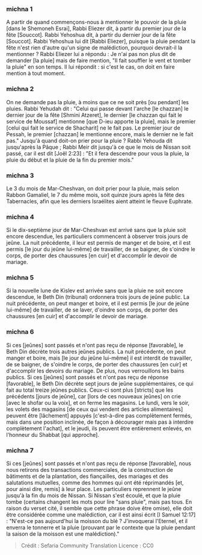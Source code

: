 
### michna 1
A partir de quand commençons-nous à mentionner le pouvoir de la pluie [dans le Shemoneh Esrai], Rabbi Eliezer dit, à partir du premier jour de la fête [Souccot]. Rabbi Yehoshua dit, à partir du dernier jour de la fête [Souccot]. Rabbi Yehoshua lui dit [Rabbi Eliezer], puisque la pluie pendant la fête n'est rien d'autre qu'un signe de malédiction, pourquoi devrait-il la mentionner ? Rabbi Eliezer lui a répondu : Je n'ai pas non plus dit de demander [la pluie] mais de faire mention, "Il fait souffler le vent et tomber la pluie" en son temps. Il lui répondit : si c'est le cas, on doit en faire mention à tout moment.

### michna 2
On ne demande pas la pluie, à moins que ce ne soit près [ou pendant] les pluies. Rabbi Yehudah dit : "Celui qui passe devant l'arche [le chazzan] le dernier jour de la fête [Shmini Atzeret], le dernier [le chazzan qui fait le service de Moussaf] mentionne [que D-ieu apporte la pluie], mais le premier [celui qui fait le service de Shacharit] ne le fait pas. Le premier jour de Pessah, le premier [chazzan] le mentionne encore, mais le dernier ne le fait pas." Jusqu'à quand doit-on prier pour la pluie ? Rabbi Yehouda dit jusqu'après la Pâque ; Rabbi Meir dit jusqu'à ce que le mois de Nissan soit passé, car il est dit [Joël 2:23] : "Et il fera descendre pour vous la pluie, la pluie du début et la pluie de la fin du premier mois."

### michna 3
Le 3 du mois de Mar-Cheshvan, on doit prier pour la pluie, mais selon Rabbon Gamaliel, le 7 du même mois, soit quinze jours après la fête des Tabernacles, afin que les derniers Israélites aient atteint le fleuve Euphrate.

### michna 4
Si le dix-septième jour de Mar-Cheshvan est arrivé sans que la pluie soit encore descendue, les particuliers commencent à observer trois jours de jeûne. La nuit précédente, il leur est permis de manger et de boire, et il est permis [le jour du jeûne lui-même] de travailler, de se baigner, de s'oindre le corps, de porter des chaussures [en cuir] et d'accomplir le devoir de mariage.

### michna 5
Si la nouvelle lune de Kislev est arrivée sans que la pluie ne soit encore descendue, le Beth Din (tribunal) ordonnera trois jours de jeûne public. La nuit précédente, on peut manger et boire, et il est permis [le jour de jeûne lui-même] de travailler, de se laver, d'oindre son corps, de porter des chaussures [en cuir] et d'accomplir le devoir de mariage.

### michna 6
Si ces [jeûnes] sont passés et n'ont pas reçu de réponse [favorable], le Beth Din décrète trois autres jeûnes publics. La nuit précédente, on peut manger et boire, mais [le jour du jeûne lui-même] il est interdit de travailler, de se baigner, de s'oindre le corps, de porter des chaussures [en cuir] et d'accomplir les devoirs du mariage. De plus, nous verrouillons les bains publics. Si ces [jeûnes] sont passés et n'ont pas reçu de réponse [favorable], le Beth Din décrète sept jours de jeûne supplémentaires, ce qui fait au total treize jeûnes publics. Ceux-ci sont plus [stricts] que les précédents [jours de jeûne], car [lors de ces nouveaux jeûnes] on crie [avec le shofar ou la voix], et on ferme les magasins. Le lundi, vers le soir, les volets des magasins [de ceux qui vendent des articles alimentaires] peuvent être [lâchement] appuyés [c'est-à-dire pas complètement fermés, mais dans une position inclinée, de façon à décourager mais pas à interdire complètement l'achat], et le jeudi, ils peuvent être entièrement enlevés, en l'honneur du Shabbat [qui approche].

### michna 7
Si ces [jeûnes] sont passés et n'ont pas reçu de réponse [favorable], nous nous retirons des transactions commerciales, de la construction de bâtiments et de la plantation, des fiançailles, des mariages et des salutations mutuelles, comme des hommes qui ont été réprimandés [et, pour ainsi dire, remis] à leur place. Les particuliers reprennent le jeûne jusqu'à la fin du mois de Nissan. Si Nissan s'est écoulé, et que la pluie tombe (certains changent les mots pour lire "sans pluie", mais pas tous. En raison du verset cité, il semble que cette phrase doive être omise), elle doit être considérée comme une malédiction, car il est ainsi écrit [I Samuel 12:17] : "N'est-ce pas aujourd'hui la moisson du blé ? J'invoquerai l'Eternel, et il enverra le tonnerre et la pluie (prouvant par le contexte que la pluie pendant la saison de la moisson est une malédiction)."

>Crédit : Sefaria Community Translation
>Licence : CC0